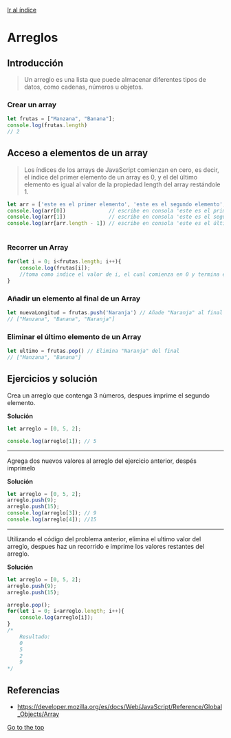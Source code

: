 [Ir al índice](indice.md)

# Arreglos

## Introducción

> Un arreglo es una lista que puede almacenar diferentes tipos de datos, como cadenas, números u objetos.

### Crear un array

```javascript
let frutas = ["Manzana", "Banana"];
console.log(frutas.length)
// 2
```

## Acceso a elementos de un array

> Los índices de los arrays de JavaScript comienzan en cero, es decir, el índice del primer elemento de un array es 0, y el del último elemento es igual al valor de la propiedad length del array restándole 1.

```javascript
let arr = ['este es el primer elemento', 'este es el segundo elemento', 'este es el último elemento']
console.log(arr[0])              // escribe en consola 'este es el primer elemento'
console.log(arr[1])              // escribe en consola 'este es el segundo elemento'
console.log(arr[arr.length - 1]) // escribe en consola 'este es el último elemento'
     
```

### Recorrer un Array
```javascript
for(let i = 0; i<frutas.length; i++){
    console.log(frutas[i]); 
    //toma como indice el valor de i, el cual comienza en 0 y termina en el ultimo calor del arreglo
}      
```

### Añadir un elemento al final de un Array
```javascript
let nuevaLongitud = frutas.push('Naranja') // Añade "Naranja" al final
// ["Manzana", "Banana", "Naranja"] 
```

### Eliminar el último elemento de un Array
```javascript
let ultimo = frutas.pop() // Elimina "Naranja" del final
// ["Manzana", "Banana"]
```

## Ejercicios y solución

 Crea un arreglo que contenga 3 números, despues imprime el segundo elemento.

**Solución**

```javascript
let arreglo = [0, 5, 2];

console.log(arreglo[1]); // 5
```

---

 Agrega dos nuevos valores al arreglo del ejercicio anterior, despés imprímelo

**Solución**

```javascript
let arreglo = [0, 5, 2];
arreglo.push(9);
arreglo.push(15);
console.log(arreglo[3]); // 9
console.log(arreglo[4]); //15
```
---
Utilizando el código del problema anterior, elimina el ultimo valor del arreglo, despues haz un recorrido e imprime los valores restantes del arreglo.

**Solución**

```javascript
let arreglo = [0, 5, 2];
arreglo.push(9);
arreglo.push(15);

arreglo.pop();
for(let i = 0; i<arreglo.length; i++){
    console.log(arreglo[i]);
}
/*
    Resultado:
    0
    5
    2
    9
*/
```

## Referencias

- https://developer.mozilla.org/es/docs/Web/JavaScript/Reference/Global_Objects/Array

[Go to the top](#Arreglos)
